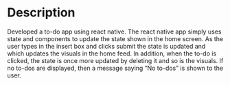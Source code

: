 # Description
Developed a to-do app using react native. The react native app simply uses state and components to update the state shown in the home screen. As the user types in the insert box and clicks submit the state is updated and which updates the visuals in the home feed. In addition, when the to-do is clicked, the state is once more updated by deleting it and so is the visuals. If no to-dos are displayed, then a message saying “No to-dos” is shown to the user.